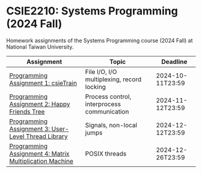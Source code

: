# CSIE2210: Systems Programming (2024 Fall)

Homework assignments of the Systems Programming course (2024 Fall) at National Taiwan University.

| Assignment                                                                                                    | Topic                                       | Deadline         |
| ------------------------------------------------------------------------------------------------------------- | ------------------------------------------- | ---------------- |
| [Programming Assignment 1: csieTrain](https://github.com/lucas89901/sp2024-hw1/tree/main)                     | File I/O, I/O multiplexing, record locking  | 2024-10-11T23:59 |
| [Programming Assignment 2: Happy Friends Tree](https://github.com/lucas89901/sp2024-hw2/tree/main)            | Process control, interprocess communication | 2024-11-12T23:59 |
| [Programming Assignment 3: User-Level Thread Library](https://github.com/lucas89901/sp2024-hw3/tree/main)     | Signals, non-local jumps                    | 2024-12-12T23:59 |
| [Programming Assignment 4: Matrix Multiplication Machine](https://github.com/lucas89901/sp2024-hw4/tree/main) | POSIX threads                               | 2024-12-26T23:59 |
